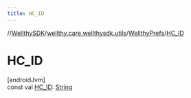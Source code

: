 ```yaml
---
title: HC_ID
---
```

//[WellthySDK](../../../index.html)/[wellthy.care.wellthysdk.utils](../index.html)/[WellthyPrefs](index.html)/[HC_ID](-h-c_-i-d.html)



# HC_ID



[androidJvm]\
const val [HC_ID](-h-c_-i-d.html): [String](https://kotlinlang.org/api/latest/jvm/stdlib/kotlin/-string/index.html)




